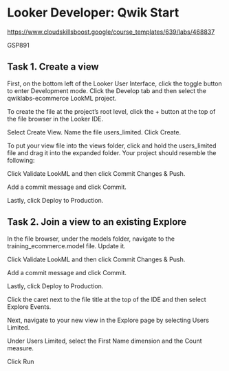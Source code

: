 # Looker Developer: Qwik Start
https://www.cloudskillsboost.google/course_templates/639/labs/468837

GSP891

## Task 1. Create a view
First, on the bottom left of the Looker User Interface, click the toggle button to enter Development mode.
Click the Develop tab and then select the qwiklabs-ecommerce LookML project.

To create the file at the project’s root level, click the + button at the top of the file browser in the Looker IDE.

Select Create View. Name the file users_limited. Click Create.

To put your view file into the views folder, click and hold the users_limited file and drag it into the expanded folder. Your project should resemble the following:


Click Validate LookML and then click Commit Changes & Push.

Add a commit message and click Commit.

Lastly, click Deploy to Production.


## Task 2. Join a view to an existing Explore
In the file browser, under the models folder, navigate to the training_ecommerce.model file. Update it.

Click Validate LookML and then click Commit Changes & Push.

Add a commit message and click Commit.

Lastly, click Deploy to Production.

Click the caret next to the file title at the top of the IDE and then select Explore Events.

Next, navigate to your new view in the Explore page by selecting Users Limited.

Under Users Limited, select the First Name dimension and the Count measure.

Click Run